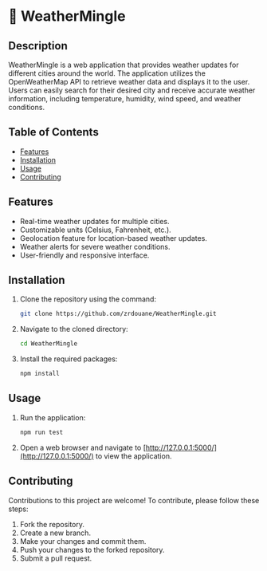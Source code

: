 # 🌟 WeatherMingle

## Description

WeatherMingle is a web application that provides weather updates for different cities around the world. The application utilizes the OpenWeatherMap API to retrieve weather data and displays it to the user. Users can easily search for their desired city and receive accurate weather information, including temperature, humidity, wind speed, and weather conditions.

## Table of Contents

- [Features](#features)
- [Installation](#installation)
- [Usage](#usage)
- [Contributing](#contributing)

## Features

- Real-time weather updates for multiple cities.
- Customizable units (Celsius, Fahrenheit, etc.).
- Geolocation feature for location-based weather updates.
- Weather alerts for severe weather conditions.
- User-friendly and responsive interface.

## Installation

1. Clone the repository using the command:
   ```bash
   git clone https://github.com/zrdouane/WeatherMingle.git
   ```

2. Navigate to the cloned directory:
   ```bash
   cd WeatherMingle
   ```

3. Install the required packages:
   ```bash
   npm install
   ```

## Usage


1. Run the application:
   ```bash
   npm run test
   ```

2. Open a web browser and navigate to [http://127.0.0.1:5000/](http://127.0.0.1:5000/) to view the application.

## Contributing

Contributions to this project are welcome! To contribute, please follow these steps:

1. Fork the repository.
2. Create a new branch.
3. Make your changes and commit them.
4. Push your changes to the forked repository.
5. Submit a pull request.